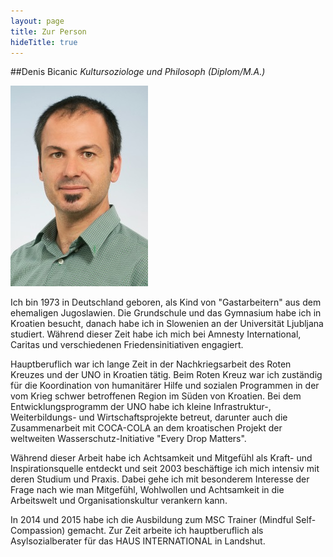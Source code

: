 ```yaml
---
layout: page
title: Zur Person
hideTitle: true
---
```

##Denis Bicanic
*Kultursoziologe und Philosoph (Diplom/M.A.)*

![Denis Bicanic](/images/denis.jpg)

Ich bin 1973 in Deutschland geboren, als Kind von "Gastarbeitern" aus dem ehemaligen Jugoslawien. Die Grundschule und das Gymnasium habe ich in Kroatien besucht, danach habe ich in Slowenien an der Universität Ljubljana studiert. Während dieser Zeit habe ich mich bei Amnesty International, Caritas und verschiedenen Friedensinitiativen engagiert.

Hauptberuflich war ich lange Zeit in der Nachkriegsarbeit des Roten Kreuzes und der UNO in Kroatien tätig. Beim Roten Kreuz war ich zuständig für die Koordination von humanitärer Hilfe und sozialen Programmen in der vom Krieg schwer betroffenen Region im Süden von Kroatien. Bei dem Entwicklungsprogramm der UNO habe ich kleine Infrastruktur-, Weiterbildungs- und Wirtschaftsprojekte betreut, darunter auch die Zusammenarbeit mit COCA-COLA an dem kroatischen Projekt der weltweiten Wasserschutz-Initiative "Every Drop Matters". 

Während dieser Arbeit habe ich Achtsamkeit und Mitgefühl als Kraft- und Inspirationsquelle entdeckt und seit 2003 beschäftige ich mich intensiv mit deren Studium und Praxis. Dabei gehe ich mit besonderem Interesse der Frage nach wie man Mitgefühl, Wohlwollen und Achtsamkeit in die Arbeitswelt und Organisationskultur verankern kann.

In 2014 und 2015 habe ich die Ausbildung zum MSC Trainer (Mindful Self-Compassion) gemacht. Zur Zeit arbeite ich hauptberuflich als Asylsozialberater für das HAUS INTERNATIONAL in Landshut. 
